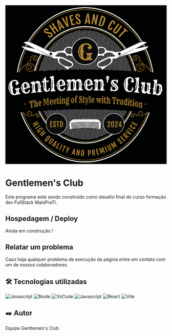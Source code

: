 <img src="assets/LogoGentlemensClub.png"  width=100% height=15% alt="Logotipo Gentlemen's Club" title="Logo do website Gentlemen's Club" >

# Gentlemen's Club

Este programa está sendo construído como desafio final do curso formação dev FullStack MaisPraTI.

## Hospedagem / Deploy

Ainda em construção !

## Relatar um problema

Caso haja qualquer problema de execução da página entre em contato com um de nossos colaboradores. 


## 🛠️ Tecnologias utilizadas

 ![Javascript](https://img.shields.io/badge/Java-323330?style=for-the-badge&logo=java&logoColor=F7DF1E)
 ![Node](	https://img.shields.io/badge/Node%20js-339933?style=for-the-badge&logo=nodedotjs&logoColor=white)
 ![VsCode](https://img.shields.io/badge/VSCode-0078D4?style=for-the-badge&logo=visual%20studio%20code&ogoColor=white)
 ![Javascript](https://img.shields.io/badge/JavaScript-323330?style=for-the-badge&logo=javascript&logoColor=F7DF1E)
 ![React](https://shields.io/badge/react-black?logo=react&style=for-the-badge)
 ![Vite](https://img.shields.io/badge/Vite-646CFF?style=for-the-badge&logo=Vite&logoColor=white)
 

## ✒️ Autor

Equipe Gentlemen's Club